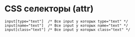 # CSS селекторы (attr)

```css:no-line-numbers
input[type="text"]  /* Все input у которых type="text" */
input[name="text"]  /* Все input у которых name="text" */
input[class="text"] /* Все input у которых class="text" */
```
